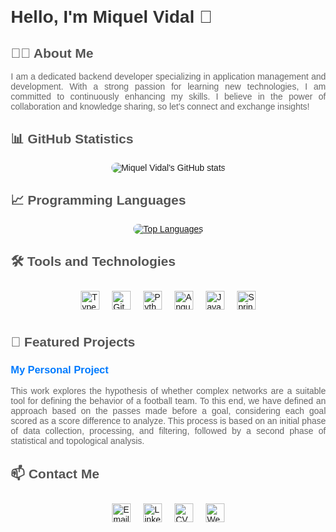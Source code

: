 <!DOCTYPE html>
<html lang="en">
<head>
    <meta charset="UTF-8">
    <meta name="viewport" content="width=device-width, initial-scale=1.0">
</head>
<body style="font-family: Arial, sans-serif; margin: 20px;">

<h1 style="font-size: 2em; color: #333;">Hello, I'm Miquel Vidal 👋</h1>

<h2 style="font-size: 1.5em; color: #555;">👩‍💻 About Me</h2>
<p style="text-align: justify; color: #666;">
    I am a dedicated backend developer specializing in application management and development. With a strong passion for learning new technologies, I am committed to continuously enhancing my skills. I believe in the power of collaboration and knowledge sharing, so let's connect and exchange insights!
</p>

<h2 style="font-size: 1.5em; color: #555;">📊 GitHub Statistics</h2>
<div style="text-align: center;">
    <img src="https://github-readme-stats.vercel.app/api?username=VidalMiquel&theme=vue&show_icons=true" alt="Miquel Vidal's GitHub stats" style="border-radius: 8px;">
</div>

<h2 style="font-size: 1.5em; color: #555;">📈 Programming Languages</h2>
<div style="text-align: center;">
    <a href="https://github.com/VidalMiquel/github-readme-stats">
        <img src="https://github-readme-stats.vercel.app/api/top-langs/?username=VidalMiquel&layout=donut&theme=vue" alt="Top Languages" style="border-radius: 8px;">
    </a>
</div>

<h2 style="font-size: 1.5em; color: #555;">🛠️ Tools and Technologies</h2>
<div style="display: flex; justify-content: center; align-items: center;">
    <img src="https://www.svgrepo.com/show/349540/typescript.svg" alt="TypeScript" style="width: 30px; height: 30px; margin: 10px;">
    <img src="https://www.svgrepo.com/show/452210/git.svg" alt="Git" style="width: 30px; height: 30px; margin: 10px;">
    <img src="https://www.svgrepo.com/show/452091/python.svg" alt="Python" style="width: 30px; height: 30px; margin: 10px;">
    <img src="https://www.svgrepo.com/show/452156/angular.svg" alt="Angular" style="width: 30px; height: 30px; margin: 10px;">
    <img src="https://www.svgrepo.com/show/353924/java.svg" alt="Java" style="width: 30px; height: 30px; margin: 10px;">
    <img src="https://www.svgrepo.com/show/376350/spring.svg" alt="SpringBoot" style="width: 30px; height: 30px; margin: 10px;">
</div>

<h2 style="font-size: 1.5em; color: #555;">🌱 Featured Projects</h2>
<h3 style="color: #333;">
    <a href="https://github.com/VidalMiquel/Final-Thesis-Project" style="text-decoration: none; color: #007BFF;">My Personal Project</a>
</h3>
<p style="text-align: justify; color: #666;">
    This work explores the hypothesis of whether complex networks are a suitable tool for defining the behavior of a football team. To this end, we have defined an approach based on the passes made before a goal, considering each goal scored as a score difference to analyze. This process is based on an initial phase of data collection, processing, and filtering, followed by a second phase of statistical and topological analysis.
</p>

<h2 style="font-size: 1.5em; color: #555;">📫 Contact Me</h2>
<div style="display: flex; justify-content: center; align-items: center;">
    <a href="mailto:miquelvidalcortes@gmail.com">
        <img src="https://www.svgrepo.com/show/485253/email-opened.svg" style="width: 30px; height: 30px; margin: 10px;" alt="Email">
    </a>
    <a href="https://www.linkedin.com/in/mvc4/">
        <img src="https://www.svgrepo.com/show/475661/linkedin-color.svg" style="width: 30px; height: 30px; margin: 10px;" alt="LinkedIn">
    </a>
    <a href="https://github.com/VidalMiquel/VidalMiquel/blob/main/cvMiquelVidal.pdf">
        <img src="https://www.svgrepo.com/show/228753/curriculum-information.svg" style="width: 30px; height: 30px; margin: 10px;" alt="CV">
    </a>
    <a href="https://miquelvidal.netlify.app/">
        <img src="https://www.svgrepo.com/show/494486/website-program.svg" style="width: 30px; height: 30px; margin: 10px;" alt="Website">
    </a>
</div>

</body>
</html>
